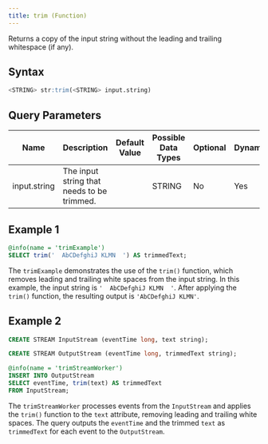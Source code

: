 ```yaml
---
title: trim (Function)
---
```


Returns a copy of the input string without the leading and trailing whitespace (if any).

## Syntax

```sql
<STRING> str:trim(<STRING> input.string)
```

## Query Parameters

| Name | Description | Default Value | Possible Data Types | Optional | Dynamic |
|------|-------------|---------------|---------------------|----------|---------|
| input.string | The input string that needs to be trimmed. |               | STRING   | No       | Yes  |

## Example 1

```sql
@info(name = 'trimExample')
SELECT trim('  AbCDefghiJ KLMN  ') AS trimmedText;
```

The `trimExample` demonstrates the use of the `trim()` function, which removes leading and trailing white spaces from the input string. In this example, the input string is `'  AbCDefghiJ KLMN  '`. After applying the `trim()` function, the resulting output is `'AbCDefghiJ KLMN'`.

## Example 2

```sql
CREATE STREAM InputStream (eventTime long, text string);

CREATE STREAM OutputStream (eventTime long, trimmedText string);

@info(name = 'trimStreamWorker')
INSERT INTO OutputStream
SELECT eventTime, trim(text) AS trimmedText
FROM InputStream;
```

The `trimStreamWorker` processes events from the `InputStream` and applies the `trim()` function to the `text` attribute, removing leading and trailing white spaces. The query outputs the `eventTime` and the trimmed `text` as `trimmedText` for each event to the `OutputStream`.
